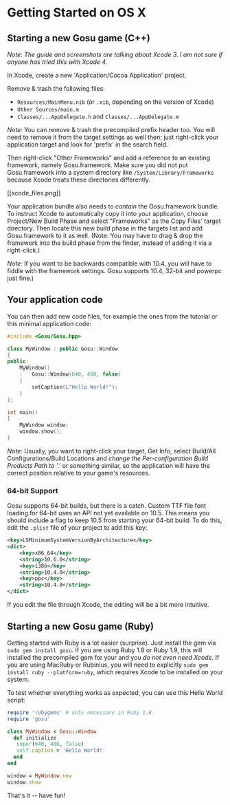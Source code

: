 # Getting Started on OS X

## Starting a new Gosu game (C++)

*Note: The guide and screenshots are talking about Xcode 3. I am not sure if anyone has tried this with Xcode 4.*

In Xcode, create a new 'Application/Cocoa Application' project.

Remove & trash the following files:

* `Resources/MainMenu.nib` (or `.xib`, depending on the version of Xcode)
* `Other Sources/main.m`
* `Classes/...AppDelegate.h` and `Classes/...AppDelegate.m`

*Note:* You can remove & trash the precompiled prefix header too. You will need to remove it from the target settings as well then; just right-click your application target and look for 'prefix' in the search field.

Then right-click "Other Frameworks" and add a reference to an existing framework, namely Gosu.framework. Make sure you did not put Gosu.framework into a system directory like `/System/Library/Frameworks` because Xcode treats these directories differently.

[[xcode_files.png]]

Your application bundle also needs to *contain* the Gosu.framework bundle. To instruct Xcode to automatically copy it into your application, choose Project/New Build Phase and select "Frameworks" as the Copy Files' target directory. Then locate this new build phase in the targets list and add Gosu.framework to it as well. (Note: You may have to drag & drop the framework into the build phase from the finder, instead of adding it via a right-click.)

*Note:* If you want to be backwards compatible with 10.4, you will have to fiddle with the framework settings. Gosu supports 10.4, 32-bit and powerpc just fine.)

## Your application code

You can then add new code files, for example the ones from the tutorial or this minimal application code:

```cpp
#include <Gosu/Gosu.hpp>

class MyWindow : public Gosu::Window
{
public:
    MyWindow()
    :   Gosu::Window(640, 480, false)
    {
        setCaption(L"Hello World!");
    }
};

int main()
{
    MyWindow window;
    window.show();
}
```

*Note:* Usually, you want to right-click your target, Get Info, select Build/All Configurations/Build Locations and _change the Per-configuration Build Products Path to '.'_ or something similar, so the application will have the correct position relative to your game's resources.

### 64-bit Support

Gosu supports 64-bit builds, but there is a catch. Custom TTF file font loading for 64-bit uses an API not yet available on 10.5. This means you should include a flag to keep 10.5 from starting your 64-bit build: To do this, edit the `.plist` file of your project to add this key:

```xml
<key>LSMinimumSystemVersionByArchitecture</key>
<dict>
	<key>x86_64</key>
	<string>10.6.0</string>
	<key>i386</key>
	<string>10.4.0</string>
	<key>ppc</key>
	<string>10.4.0</string>
</dict>
```

If you edit the file through Xcode, the editing will be a bit more intuitive.

## Starting a new Gosu game (Ruby)

Getting started with Ruby is a lot easier (surprise). Just install the gem via `sudo gem install gosu`. If you are using Ruby 1.8 or Ruby 1.9, this will installed the precompiled gem for your and you *do not even need Xcode*.
If you are using MacRuby or Rubinius, you will need to explicitly `sudo gem install ruby --platform=ruby`, which requires Xcode to be installed on your system.

To test whether everything works as expected, you can use this Hello World script:

```ruby
require 'rubygems' # only necessary in Ruby 1.8
require 'gosu'

class MyWindow < Gosu::Window
  def initialize
   super(640, 480, false)
   self.caption = 'Hello World!'
  end
end

window = MyWindow.new
window.show
```

That's it -- have fun!